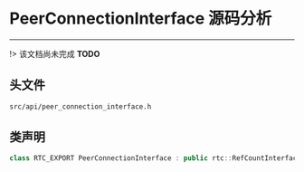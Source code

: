# PeerConnectionInterface 源码分析

---

!> 该文档尚未完成 **TODO**

## 头文件

```bash
src/api/peer_connection_interface.h
```

## 类声明

```cpp
class RTC_EXPORT PeerConnectionInterface : public rtc::RefCountInterface
```
